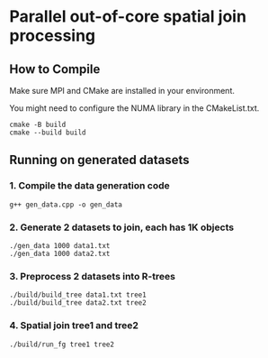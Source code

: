 # Parallel out-of-core spatial join processing

## How to Compile
Make sure MPI and CMake are installed in your environment.

You might need to configure the NUMA library in the CMakeList.txt.
```
cmake -B build
cmake --build build 
```

## Running on generated datasets
### 1. Compile the data generation code
```
g++ gen_data.cpp -o gen_data
```
### 2. Generate 2 datasets to join, each has 1K objects
```
./gen_data 1000 data1.txt
./gen_data 1000 data2.txt
```
### 3. Preprocess 2 datasets into R-trees
```
./build/build_tree data1.txt tree1
./build/build_tree data2.txt tree2
```
### 4. Spatial join tree1 and tree2
```
./build/run_fg tree1 tree2
```
